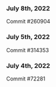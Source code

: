 ### July 8th, 2022

Commit #260904

### July 5th, 2022

Commit #314353


### July 4th, 2022

Commit #72281
